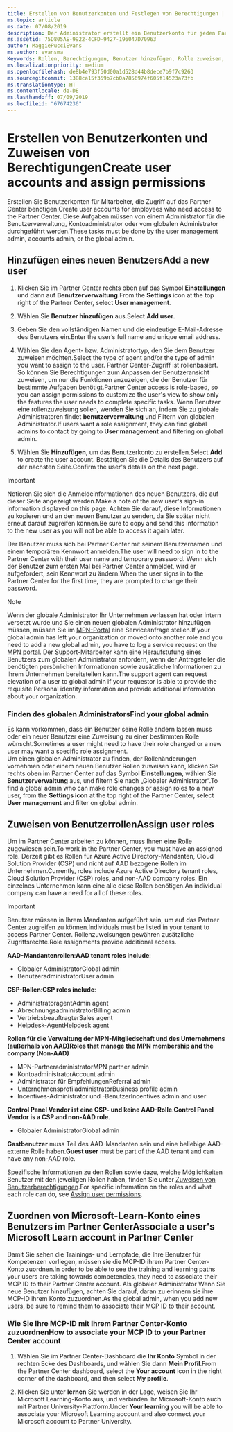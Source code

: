 ```yaml
---
title: Erstellen von Benutzerkonten und Festlegen von Berechtigungen | Partner Center
ms.topic: article
ms.date: 07/08/2019
description: Der Administrator erstellt ein Benutzerkonto für jeden Partnermitarbeiter, der Zugriff auf Partner Center benötigt.
ms.assetid: 75D805AE-9922-4CFD-9427-196047D70963
author: MaggiePucciEvans
ms.author: evansma
Keywords: Rollen, Berechtigungen, Benutzer hinzufügen, Rolle zuweisen, Administrator, Agent
ms.localizationpriority: medium
ms.openlocfilehash: de8b4e793f50d00a1d528d44b8dece7b9f7c9263
ms.sourcegitcommit: 1388ca15f359b7cb0a7856974f605f14523a73fb
ms.translationtype: HT
ms.contentlocale: de-DE
ms.lasthandoff: 07/09/2019
ms.locfileid: "67674236"
---
```

# <a name="create-user-accounts-and-assign-permissions"></a><span data-ttu-id="b7912-104">Erstellen von Benutzerkonten und Zuweisen von Berechtigungen</span><span class="sxs-lookup"><span data-stu-id="b7912-104">Create user accounts and assign permissions</span></span>

<span data-ttu-id="b7912-105">Erstellen Sie Benutzerkonten für Mitarbeiter, die Zugriff auf das Partner Center benötigen.</span><span class="sxs-lookup"><span data-stu-id="b7912-105">Create user accounts for employees who need access to the Partner Center.</span></span> <span data-ttu-id="b7912-106">Diese Aufgaben müssen von einem Administrator für die Benutzerverwaltung, Kontoadministrator oder vom globalen Administrator durchgeführt werden.</span><span class="sxs-lookup"><span data-stu-id="b7912-106">These tasks must be done by the user management admin, accounts admin, or the global admin.</span></span> 


## <a name="add-a-new-user"></a><span data-ttu-id="b7912-107">Hinzufügen eines neuen Benutzers</span><span class="sxs-lookup"><span data-stu-id="b7912-107">Add a new user</span></span>

1. <span data-ttu-id="b7912-108">Klicken Sie im Partner Center rechts oben auf das Symbol **Einstellungen** und dann auf **Benutzerverwaltung**.</span><span class="sxs-lookup"><span data-stu-id="b7912-108">From the **Settings** icon at the top right of the Partner Center, select **User management**.</span></span>

2.  <span data-ttu-id="b7912-109">Wählen Sie **Benutzer hinzufügen** aus.</span><span class="sxs-lookup"><span data-stu-id="b7912-109">Select **Add user**.</span></span>

3.  <span data-ttu-id="b7912-110">Geben Sie den vollständigen Namen und die eindeutige E-Mail-Adresse des Benutzers ein.</span><span class="sxs-lookup"><span data-stu-id="b7912-110">Enter the user’s full name and unique email address.</span></span>

4.  <span data-ttu-id="b7912-111">Wählen Sie den Agent- bzw. Administratortyp, den Sie dem Benutzer zuweisen möchten.</span><span class="sxs-lookup"><span data-stu-id="b7912-111">Select the type of agent and/or the type of admin you want to assign to the user.</span></span> <span data-ttu-id="b7912-112">Partner Center-Zugriff ist rollenbasiert. So können Sie Berechtigungen zum Anpassen der Benutzeransicht zuweisen, um nur die Funktionen anzuzeigen, die der Benutzer für bestimmte Aufgaben benötigt.</span><span class="sxs-lookup"><span data-stu-id="b7912-112">Partner Center access is role-based, so you can assign permissions to customize the user's view to show only the features the user needs to complete specific tasks.</span></span>  <span data-ttu-id="b7912-113">Wenn Benutzer eine rollenzuweisung sollen, wenden Sie sich an, indem Sie zu globale Administratoren findet **benutzerverwaltung** und Filtern von globalen Administrator.</span><span class="sxs-lookup"><span data-stu-id="b7912-113">If users want a role assignment, they can find global admins to contact by going to **User management** and filtering on global admin.</span></span>

5.  <span data-ttu-id="b7912-114">Wählen Sie **Hinzufügen**, um das Benutzerkonto zu erstellen.</span><span class="sxs-lookup"><span data-stu-id="b7912-114">Select **Add** to create the user account.</span></span> <span data-ttu-id="b7912-115">Bestätigen Sie die Details des Benutzers auf der nächsten Seite.</span><span class="sxs-lookup"><span data-stu-id="b7912-115">Confirm the user's details on the next page.</span></span>

> [!IMPORTANT]  
> <span data-ttu-id="b7912-116">Notieren Sie sich die Anmeldeinformationen des neuen Benutzers, die auf dieser Seite angezeigt werden.</span><span class="sxs-lookup"><span data-stu-id="b7912-116">Make a note of the new user's sign-in information displayed on this page.</span></span> <span data-ttu-id="b7912-117">Achten Sie darauf, diese Informationen zu kopieren und an den neuen Benutzer zu senden, da Sie später nicht erneut darauf zugreifen können.</span><span class="sxs-lookup"><span data-stu-id="b7912-117">Be sure to copy and send this information to the new user as you will not be able to access it again later.</span></span> 

<span data-ttu-id="b7912-118">Der Benutzer muss sich bei Partner Center mit seinem Benutzernamen und einem temporären Kennwort anmelden.</span><span class="sxs-lookup"><span data-stu-id="b7912-118">The user will need to sign in to the Partner Center with their user name and temporary password.</span></span> <span data-ttu-id="b7912-119">Wenn sich der Benutzer zum ersten Mal bei Partner Center anmeldet, wird er aufgefordert, sein Kennwort zu ändern.</span><span class="sxs-lookup"><span data-stu-id="b7912-119">When the user signs in to the Partner Center for the first time, they are prompted to change their password.</span></span> 

> [!NOTE]  
>  <span data-ttu-id="b7912-120">Wenn der globale Administrator Ihr Unternehmen verlassen hat oder intern versetzt wurde und Sie einen neuen globalen Administrator hinzufügen müssen, müssen Sie im [MPN-Portal](https://partner.microsoft.com/support) eine Serviceanfrage stellen.</span><span class="sxs-lookup"><span data-stu-id="b7912-120">If your global admin has left your organization or moved onto another role and you need to add a new global admin, you have to log a service request on the [MPN portal](https://partner.microsoft.com/support).</span></span> <span data-ttu-id="b7912-121">Der Support-Mitarbeiter kann eine Heraufstufung eines Benutzers zum globalen Administrator anfordern, wenn der Antragsteller die benötigten persönlichen Informationen sowie zusätzliche Informationen zu Ihrem Unternehmen bereitstellen kann.</span><span class="sxs-lookup"><span data-stu-id="b7912-121">The support agent can request elevation of a user to global admin if your requestor is able to provide the requisite Personal identity information and provide additional information about your organization.</span></span>

### <a name="find-your-global-admin"></a><span data-ttu-id="b7912-122">Finden des globalen Administrators</span><span class="sxs-lookup"><span data-stu-id="b7912-122">Find your global admin</span></span>

<span data-ttu-id="b7912-123">Es kann vorkommen, dass ein Benutzer seine Rolle ändern lassen muss oder ein neuer Benutzer eine Zuweisung zu einer bestimmten Rolle wünscht.</span><span class="sxs-lookup"><span data-stu-id="b7912-123">Sometimes a user might need to have their role changed or a new user may want a specific role assignment.</span></span>  
<span data-ttu-id="b7912-124">Um einen globalen Administrator zu finden, der Rollenänderungen vornehmen oder einem neuen Benutzer Rollen zuweisen kann, klicken Sie rechts oben im Partner Center auf das Symbol **Einstellungen**, wählen Sie **Benutzerverwaltung** aus, und filtern Sie nach „Globaler Administrator“.</span><span class="sxs-lookup"><span data-stu-id="b7912-124">To find a global admin who can make role changes or assign roles to a new user, from the **Settings icon** at the top right of the Partner Center, select **User management** and filter on global admin.</span></span> 

## <a name="assign-user-roles"></a><span data-ttu-id="b7912-125">Zuweisen von Benutzerrollen</span><span class="sxs-lookup"><span data-stu-id="b7912-125">Assign user roles</span></span>

<span data-ttu-id="b7912-126">Um im Partner Center arbeiten zu können, muss Ihnen eine Rolle zugewiesen sein.</span><span class="sxs-lookup"><span data-stu-id="b7912-126">To work in the Partner Center, you must have an assigned role.</span></span>  <span data-ttu-id="b7912-127">Derzeit gibt es Rollen für Azure Active Directory-Mandanten, Cloud Solution Provider (CSP) und nicht auf AAD bezogene Rollen im Unternehmen.</span><span class="sxs-lookup"><span data-stu-id="b7912-127">Currently, roles include Azure Active Directory tenant roles, Cloud Solution Provider (CSP) roles, and non-AAD company roles.</span></span> <span data-ttu-id="b7912-128">Ein einzelnes Unternehmen kann eine alle diese Rollen benötigen.</span><span class="sxs-lookup"><span data-stu-id="b7912-128">An individual company can have a need for all of these roles.</span></span>

>[!Important]
><span data-ttu-id="b7912-129">Benutzer müssen in Ihrem Mandanten aufgeführt sein, um auf das Partner Center zugreifen zu können.</span><span class="sxs-lookup"><span data-stu-id="b7912-129">Individuals must be listed in your tenant to access Partner Center.</span></span> <span data-ttu-id="b7912-130">Rollenzuweisungen gewähren zusätzliche Zugriffsrechte.</span><span class="sxs-lookup"><span data-stu-id="b7912-130">Role assignments provide additional access.</span></span>


<span data-ttu-id="b7912-131">**AAD-Mandantenrollen**:</span><span class="sxs-lookup"><span data-stu-id="b7912-131">**AAD tenant roles include**:</span></span>
- <span data-ttu-id="b7912-132">Globaler Administrator</span><span class="sxs-lookup"><span data-stu-id="b7912-132">Global admin</span></span>
- <span data-ttu-id="b7912-133">Benutzeradministrator</span><span class="sxs-lookup"><span data-stu-id="b7912-133">User admin</span></span>

<span data-ttu-id="b7912-134">**CSP-Rollen**:</span><span class="sxs-lookup"><span data-stu-id="b7912-134">**CSP roles include**:</span></span>
- <span data-ttu-id="b7912-135">Administratoragent</span><span class="sxs-lookup"><span data-stu-id="b7912-135">Admin agent</span></span>
- <span data-ttu-id="b7912-136">Abrechnungsadministrator</span><span class="sxs-lookup"><span data-stu-id="b7912-136">Billing admin</span></span>
- <span data-ttu-id="b7912-137">Vertriebsbeauftragter</span><span class="sxs-lookup"><span data-stu-id="b7912-137">Sales agent</span></span>
- <span data-ttu-id="b7912-138">Helpdesk-Agent</span><span class="sxs-lookup"><span data-stu-id="b7912-138">Helpdesk agent</span></span>

<span data-ttu-id="b7912-139">**Rollen für die Verwaltung der MPN-Mitgliedschaft und des Unternehmens (außerhalb von AAD)**</span><span class="sxs-lookup"><span data-stu-id="b7912-139">**Roles that manage the MPN membership and the company (Non-AAD)**</span></span>
- <span data-ttu-id="b7912-140">MPN-Partneradministrator</span><span class="sxs-lookup"><span data-stu-id="b7912-140">MPN partner admin</span></span>
- <span data-ttu-id="b7912-141">Kontoadministrator</span><span class="sxs-lookup"><span data-stu-id="b7912-141">Account admin</span></span>
- <span data-ttu-id="b7912-142">Administrator für Empfehlungen</span><span class="sxs-lookup"><span data-stu-id="b7912-142">Referral admin</span></span>
- <span data-ttu-id="b7912-143">Unternehmensprofiladministrator</span><span class="sxs-lookup"><span data-stu-id="b7912-143">Business profile admin</span></span>
- <span data-ttu-id="b7912-144">Incentives-Administrator und -Benutzer</span><span class="sxs-lookup"><span data-stu-id="b7912-144">Incentives admin and user</span></span>

<span data-ttu-id="b7912-145">**Control Panel Vendor ist eine CSP- und keine AAD-Rolle**.</span><span class="sxs-lookup"><span data-stu-id="b7912-145">**Control Panel Vendor is a CSP and non-AAD role**.</span></span>
- <span data-ttu-id="b7912-146">Globaler Administrator</span><span class="sxs-lookup"><span data-stu-id="b7912-146">Global admin</span></span>

<span data-ttu-id="b7912-147">**Gastbenutzer** muss Teil des AAD-Mandanten sein und eine beliebige AAD-externe Rolle haben.</span><span class="sxs-lookup"><span data-stu-id="b7912-147">**Guest user** must be part of the AAD tenant and can have any non-AAD role.</span></span>

<span data-ttu-id="b7912-148">Spezifische Informationen zu den Rollen sowie dazu, welche Möglichkeiten Benutzer mit den jeweiligen Rollen haben, finden Sie unter [Zuweisen von Benutzerberechtigungen](permissions-overview.md).</span><span class="sxs-lookup"><span data-stu-id="b7912-148">For specific information on the roles and what each role can do, see [Assign user permissions](permissions-overview.md).</span></span>

## <a name="associate-a-users-microsoft-learn-account-in-partner-center"></a><span data-ttu-id="b7912-149">Zuordnen von Microsoft-Learn-Konto eines Benutzers im Partner Center</span><span class="sxs-lookup"><span data-stu-id="b7912-149">Associate a user's Microsoft Learn account in Partner Center</span></span>

<span data-ttu-id="b7912-150">Damit Sie sehen die Trainings- und Lernpfade, die Ihre Benutzer für Kompetenzen vorliegen, müssen sie die MCP-ID ihrem Partner Center-Konto zuordnen.</span><span class="sxs-lookup"><span data-stu-id="b7912-150">In order to be able to see the training and learning paths your users are taking towards competencies, they need to associate their MCP ID to their Partner Center account.</span></span> <span data-ttu-id="b7912-151">Als globaler Administrator Wenn Sie neue Benutzer hinzufügen, achten Sie darauf, daran zu erinnern sie ihre MCP-ID ihrem Konto zuzuordnen.</span><span class="sxs-lookup"><span data-stu-id="b7912-151">As the global admin, when you add new users, be sure to remind them to associate their MCP ID to their account.</span></span> 

### <a name="how-to-associate-your-mcp-id-to-your-partner-center-account"></a><span data-ttu-id="b7912-152">Wie Sie Ihre MCP-ID mit Ihrem Partner Center-Konto zuzuordnen</span><span class="sxs-lookup"><span data-stu-id="b7912-152">How to associate your MCP ID to your Partner Center account</span></span>

1. <span data-ttu-id="b7912-153">Wählen Sie im Partner Center-Dashboard die **Ihr Konto** Symbol in der rechten Ecke des Dashboards, und wählen Sie dann **Mein Profil**.</span><span class="sxs-lookup"><span data-stu-id="b7912-153">From the Partner Center dashboard, select the **Your account** icon in the right corner of the dashboard, and then select **My profile**.</span></span>

2. <span data-ttu-id="b7912-154">Klicken Sie unter **lernen** Sie werden in der Lage, weisen Sie Ihr Microsoft Learning-Konto aus, und verbinden Ihr Microsoft-Konto auch mit Partner University-Plattform.</span><span class="sxs-lookup"><span data-stu-id="b7912-154">Under **Your learning** you will be able to associate your Microsoft Learning account and also connect your Microsoft account to Partner University.</span></span>








